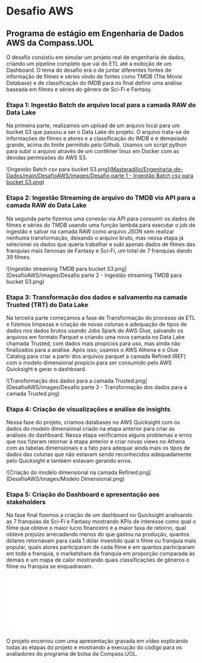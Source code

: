 # Desafio AWS

## Programa de estágio em Engenharia de Dados AWS da Compass.UOL

O desafio consistiu em simular um projeto real de engenharia de dados, criando um pipeline completo que vai do ETL até a exibição de um Dashboard.
O tema do desafio era o de juntar diferentes fontes de informação de filmes e séries vindo de fontes como TMDB (The Movie Database) e de classificação
do IMDB para no final definir uma análise baseada em filmes e séries do gênero de Sci-Fi e Fantasy.

### Etapa 1: Ingestão Batch de arquivo local para a camada RAW do Data Lake

Na primeira parte, realizamos um upload de um arquivo local para um bucket S3 que passou a ser o Data Lake do projeto. 
O arquivo trata-se de informações de filmes e atores e a classificação do IMDB e é demasiado grande, acima do limite permitido pelo Github. 
Usamos um script python para subir o arquivo através de um contêiner linux em Docker com as devidas permissões do AWS S3.

![Ingestão Batch csv para bucket S3.png]([Masteradilio/Engenharia-de-Dados/main/DesafioAWS/images/Desafio parte 1 - Ingestão Batch csv para bucket S3.png](https://github.com/Masteradilio/Engenharia-de-Dados/blob/4a85ac7b1d20e6adc9ab77c4f70f933442d5732b/DesafioAWS/images/Desafio%20parte%201%20-%20Ingest%C3%A3o%20Batch%20csv%20para%20bucket%20S3.png))


### Etapa 2: Ingestão Streaming de arquivo do TMDB via API para a camada RAW do Data Lake

Na segunda parte fizemos uma conexão via API para consumir os dados de filmes e séries do TMDB usando uma função lambda para executar o job de ingestão e 
salvar na camada RAW como arquivo JSON sem realizar nenhuma transformação, deixando o arquivo bruto, mas nessa etapa já selecionei os dados que queria
trabalhar e subi apenas dados de filmes das franquias mais famosas de Fantasy e Sci-Fi, um total de 7 franquias dando 39 filmes.

![Ingestão streaming TMDB para bucket S3.png](DesafioAWS/images/Desafio parte 2 - Ingestão streaming TMDB para bucket S3.png)


### Etapa 3: Transformação dos dados e salvamento na camada Trusted (TRT) do Data Lake

Na terceira parte começamos a fase de Transformação do processo de ETL e fizemos limpezas e criação de novas colunas e adequação de tipos de dados nos dados brutos
usando Jobs Spark do AWS Glue, salvando os arquivos em formato Parquet e criando uma nova camada no Data Lake chamada Trusted, com dados mais propícios para uso, 
mas ainda não finalizados para a análise. Após isso, usamos o AWS Athena e o Glue Catalog para criar a partir dos arquivos parquet a camada Refined (REF) com o
modelo dimensional propício para ser consumido pelo AWS Quicksight e gerar o dashboard.

![Transformação dos dados para a camada Trusted.png](DesafioAWS/images/Desafio parte 3 - Transformação dos dados para a camada Trusted.png)


### Etapa 4: Criação de visualizações e análise de insights

Nessa fase do projeto, criamos databases no AWS Quicksight com os dados do modelo dimensional criado na etapa anterior para criar as análises do dashboard.
Nessa etapa verificamos alguns problemas e erros que nos fizeram retornar à etapa anterior e criar novas views no Athena com as tabelas dimensionais e a fato
para adequar ainda mais os tipos de dados das colunas que não estavam sendo reconhecidos adequadamente pelo Quicksight e também estavam gerando erros.

![Criação do modelo dimensional na camada Refined.png](DesafioAWS/images/Modelo Dimensional.png)


### Etapa 5: Criação do Dashboard e apresentação aos stakeholders

Na fase final fizemos a criação de um dashboard no Quicksight analisando as 7 franquias de Sci-Fi e Fantasy mostrando KPIs de interesse como qual o filme que obteve 
o maior lucro financeiro e a maior taxa de retorno, qual obteve prejuízo arrecadando menos do que gastou na produção, quantos dólares retornavam para cada 1 dólar investido
qual o filme ou franquia mais popular, quais atores participaram de cada filme e em quantos participaram em toda a franquia, o marketshare da franquia em proporção comparada
às demais e um mapa de calor mostrando quais classificações de gêneros o filme ou franquia se enquadravam.

![Dashboard_Completo.pdf](DesafioAWS/images/Dashboard_Completo.pdf)


O projeto encerrou com uma apresentação gravada em vídeo explicando todas as etapas do projeto e mostrando a execução do código para os avaliadores do programa de bolsa 
da Compass.UOL.

